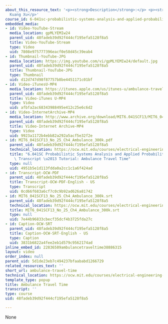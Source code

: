 ```yaml
---
about_this_resource_text: '<p><strong>Description</strong>:</p> <p><strong>Instructor</strong>:
  Kuang Xu</p>'
course_id: 6-041sc-probabilistic-systems-analysis-and-applied-probability-fall-2013
embedded_media:
- id: Video-YouTube-Stream
  media_location: gpMLYEMIw24
  parent_uid: 48fadeb39d92f444cf195efa5128f8a5
  title: Video-YouTube-Stream
  type: Video
  uid: 7808e975777396eacf0e58d45c39eab4
- id: Thumbnail-YouTube-JPG
  media_location: https://img.youtube.com/vi/gpMLYEMIw24/default.jpg
  parent_uid: 48fadeb39d92f444cf195efa5128f8a5
  title: Thumbnail-YouTube-JPG
  type: Thumbnail
  uid: d12d747d98f87757b8be4451171c01bf
- id: Video-iTunesU-MP4
  media_location: https://itunes.apple.com/us/itunes-u/ambulance-travel-time/id814580809?i=249378271
  parent_uid: 48fadeb39d92f444cf195efa5128f8a5
  title: Video-iTunes U-MP4
  type: Video
  uid: afbfa2ac68343988495e412c25e6c6d2
- id: Video-InternetArchive-MP4
  media_location: http://www.archive.org/download/MIT6.041SCF13/MIT6_041SCF13_No_25_Ch4_Ambulance_300k.mp4
  parent_uid: 48fadeb39d92f444cf195efa5128f8a5
  title: Video-Internet Archive-MP4
  type: Video
  uid: 9923a1172b4ebb82a292a5acf5e32f2e
- id: MIT6_041SCF13_No_25_Ch4_Ambulance_300k.pdf
  parent_uid: 48fadeb39d92f444cf195efa5128f8a5
  technical_location: https://ocw.mit.edu/courses/electrical-engineering-and-computer-science/6-041sc-probabilistic-systems-analysis-and-applied-probability-fall-2013/unit-ii/lecture-10/ambulance-travel-time/MIT6_041SCF13_No_25_Ch4_Ambulance_300k.pdf
  title: "6.041SC Probabilistic Systems Analysis and Applied Probability, Fall 2013\
    \ Transcript \u2013 Tutorial: Ambulance Travel Time"
  type: null
  uid: 4951b5e1d113fdda0a2cc1c1a6f424ad
- id: Transcript-OCW-PDF
  parent_uid: 48fadeb39d92f444cf195efa5128f8a5
  title: Transcript-OCW-PDF-English - US
  type: Transcript
  uid: 0cd66f683a6cf7c0c9b92ad626a81742
- id: MIT6_041SCF13_No_25_Ch4_Ambulance_300k.srt
  parent_uid: 48fadeb39d92f444cf195efa5128f8a5
  technical_location: https://ocw.mit.edu/courses/electrical-engineering-and-computer-science/6-041sc-probabilistic-systems-analysis-and-applied-probability-fall-2013/unit-ii/lecture-10/ambulance-travel-time/MIT6_041SCF13_No_25_Ch4_Ambulance_300k.srt
  title: MIT6_041SCF13_No_25_Ch4_Ambulance_300k.srt
  type: null
  uid: 7e44b96833cbecf35dcf4b3725fda27c
- id: Caption-OCW-SRT
  parent_uid: 48fadeb39d92f444cf195efa5128f8a5
  title: Caption-OCW-SRT-English - US
  type: Caption
  uid: 3831b6822a4fee2eb1d579c9562174ad
inline_embed_id: 22836589ambulancetraveltime38886315
layout: video
order_index: null
parent_uid: 5d1de23eb7c494237bfaababd1266729
related_resources_text: ''
short_url: ambulance-travel-time
technical_location: https://ocw.mit.edu/courses/electrical-engineering-and-computer-science/6-041sc-probabilistic-systems-analysis-and-applied-probability-fall-2013/unit-ii/lecture-10/ambulance-travel-time
template_type: popup
title: Ambulance Travel Time
transcript: ''
type: course
uid: 48fadeb39d92f444cf195efa5128f8a5

---
```

None